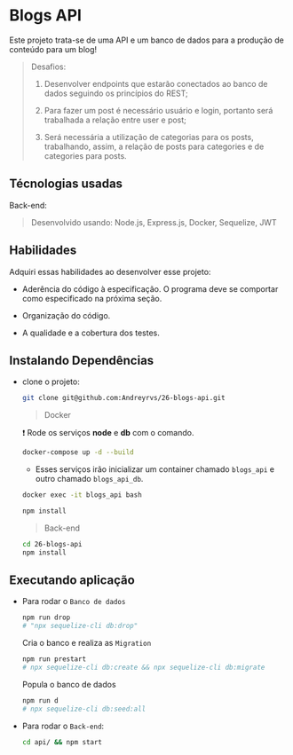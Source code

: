 # Blogs API

Este projeto trata-se de uma API e um banco de dados para a produção de conteúdo para um blog!

> Desafios:
>
>  1. Desenvolver endpoints que estarão conectados ao banco de dados seguindo os princípios do REST;
>
>  2. Para fazer um post é necessário usuário e login, portanto será trabalhada a relação entre user e post;
>
>  3. Será necessária a utilização de categorias para os posts, trabalhando, assim, a relação de posts para categories e de categories para posts.
>

## Técnologias usadas

Back-end:
> Desenvolvido usando: Node.js, Express.js, Docker, Sequelize, JWT

## Habilidades

Adquiri essas habilidades ao desenvolver esse projeto:

- Aderência do código à especificação. O programa deve se comportar como especificado na próxima seção.

- Organização do código.

- A qualidade e a cobertura dos testes.

<!-- ## Preview da Aplicação

| ![Login](./aplicacao-) | ![Home](./aplicacao-) |
| ----------- | ----------- | -->

## Instalando Dependências

- clone o projeto:

  ```bash
  git clone git@github.com:Andreyrvs/26-blogs-api.git
  ```

  > Docker

  :heavy_exclamation_mark: Rode os serviços **node** e **db** com o comando.

  ```bash
  docker-compose up -d --build
  ```

  - Esses serviços irão inicializar um container chamado `blogs_api` e outro chamado `blogs_api_db`.

  ```bash
  docker exec -it blogs_api bash
  ```

  ```bash
  npm install
  ```

  > Back-end

  ```bash
  cd 26-blogs-api
  npm install
  ```

## Executando aplicação

- Para rodar o `Banco de dados`

  ```bash
  npm run drop
  # "npx sequelize-cli db:drop"
  ```

  Cria o banco e realiza as `Migration`

  ```bash
  npm run prestart
  # npx sequelize-cli db:create && npx sequelize-cli db:migrate
  ```

  Popula o banco de dados

  ```bash
  npm run d
  # npx sequelize-cli db:seed:all
  ```

- Para rodar o `Back-end`:

  ```bash
  cd api/ && npm start
  ```
